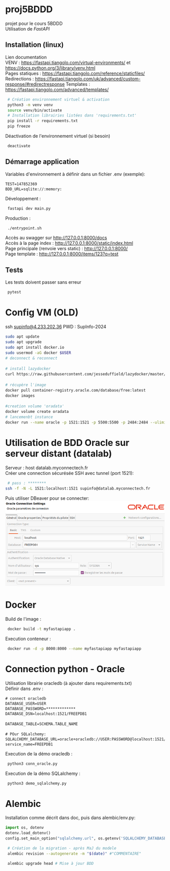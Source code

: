 # proj5BDDD

projet pour le cours 5BDDD  
Utilisation de _FastAPI_

## Installation (linux)
Lien documentation  
VENV : https://fastapi.tiangolo.com/virtual-environments/ et https://docs.python.org/3/library/venv.html  
Pages statiques : https://fastapi.tiangolo.com/reference/staticfiles/  
Redirections : https://fastapi.tiangolo.com/uk/advanced/custom-response/#redirectresponse
Templates : https://fastapi.tiangolo.com/advanced/templates/  

```bash
 # Création environnement virtuel & activation
 python3 -m venv venv
 source venv/bin/activate
 # Installation librairies listées dans 'requirements.txt'
 pip install -r requirements.txt
 pip freeze
```

Déactivation de l'environnement virtuel (si besoin)
```bash
 deactivate 
```

## Démarrage application

Variables d'environnement à définir dans un fichier .env (exemple): 
```text
TEST=147852369
BDD_URL=sqlite://:memory:
```

Développement :
```bash
 fastapi dev main.py
```
Production : 
```bash
 ./entrypoint.sh
```

Accès au swagger sur http://127.0.0.1:8000/docs  
Accès à la page index : http://127.0.0.1:8000/static/index.html  
Page principale (renvoie vers static) : http://127.0.0.1:8000/  
Page template : http://127.0.0.1:8000/items/123?q=test  

## Tests
Les tests doivent passer sans erreur
```bash
 pytest
```

# Config VM (OLD)
ssh supinfo@4.233.202.36
PWD : SupInfo-2024
```bash
sudo apt update
sudo apt upgrade
sudo apt install docker.io
sudo usermod -aG docker $USER
# deconnect & reconnect

# install lazydocker
curl https://raw.githubusercontent.com/jesseduffield/lazydocker/master/scripts/install_update_linux.sh | bash

# récupère l'image
docker pull container-registry.oracle.com/database/free:latest
docker images

#creation volume 'oradata'
docker volume create oradata
# lancemenbt instance
docker run --name oracle -p 1521:1521 -p 5500:5500 -p 2484:2484 --ulimit nofile=1024:65536 --ulimit nproc=2047:16384 --ulimit stack=10485760:33554432 --ulimit memlock=3221225472 -e ORACLE_PWD=SUPINFO2024 -e ORACLE_EDITION=standard -e ENABLE_TCPS=true -v oradata:/opt/oracle/oradata container-registry.oracle.com/database/free:latest
```

# Utilisation de BDD Oracle sur serveur distant (datalab)
Serveur : host datalab.myconnectech.fr  
Créer une connection sécurésée SSH avec tunnel (port 1521):
```bash
 # pass : ********
ssh -f -N -L 1521:localhost:1521 supinfo@datalab.myconnectech.fr
```
Puis utiliser DBeaver pour se connecter:
![static/img.png](static/img.png)


# Docker
Build de l'image : 
```bash
 docker build -t myfastapiapp .
```

Execution conteneur :
```bash
 docker run -d -p 8000:8000 --name myfastapiapp myfastapiapp
```

# Connection python - Oracle
Utilisation librairie oracledb (à ajouter dans requirements.txt)  
Définir dans .env :
```text
# connect oracledb
DATABASE_USER=USER
DATABASE_PASSWORD=*************
DATABASE_DSN=localhost:1521/FREEPDB1

DATABASE_TABLE=SCHEMA.TABLE_NAME

# POur SQLalchemy:
SQLALCHEMY_DATABASE_URL=oracle+oracledb://USER:PASSWORD@localhost:1521/?service_name=FREEPDB1
```
Execution de la démo oracledb :
```bash
 python3 conn_oracle.py 
```
Execution de la démo SQLalchemy :
```bash
 python3 demo_sqlalchemy.py 
```

# Alembic
Installation comme décrit dans doc, puis dans alembic/env.py:
```python
import os, dotenv
dotenv.load_dotenv()
config.set_main_option("sqlalchemy.url", os.getenv('SQLALCHEMY_DATABASE_URL'))
```


```bash
 # Création de la migration - après MaJ du modele
 alembic revision --autogenerate -m "$(date)" #"COMMENTAIRE"
```
```bash
 alembic upgrade head # Mise à jour BDD
```

